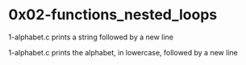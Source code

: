 # 0x02-functions_nested_loops

1-alphabet.c prints a string followed by a new line

1-alphabet.c prints the alphabet, in lowercase, followed by a new line
